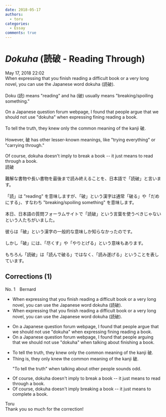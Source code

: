 ```yaml
---
date: 2018-05-17
authors:
  - toru
categories:
  - Essay
comments: true
---
```


# <strong><em>Dokuha</strong></em> (読破 - Reading Through)
<div class="date">May 17, 2018 22:02</div>
<div id="post"><div id="body_show_ori">
When expressing that you finish reading a difficult book or a very long novel, you can use the Japanese word dokuha (読破).<br/><br/>Doku (読) means "reading" and ha (破) usually means "breaking/spoiling something."<br/><br/>On a Japanese question forum webpage, I found that people argue that we should not use "dokuha" when expressing fining reading a book.<br/><br/>To tell the truth, they knew only the common meaning of the kanji 破.<br/><br/>However, 破 has other lesser-known meanings, like "trying everything" or "carrying through."<br/><br/>Of course, dokuha doesn't imply to break a book -- it just means to read through a book.
</div></div>

<!-- more -->

<div id="post_ja"><div id="body_show_mo">
読破<br/><br/>難解な書物や長い書物を最後まで読み終えることを、日本語で「読破」と言います。<br/><br/>「読」は "reading" を意味しますが、「破」という漢字は通常「破る」や「だめにする」、すなわち "breaking/spoiling something" を意味します。<br/><br/>本日、日本語の質問フォーラムサイトで「読破」という言葉を使うべきじゃないという人たちがいました。<br/><br/>彼らは「破」という漢字の一般的な意味しか知らなかったのです。<br/><br/>しかし「破」には、「尽くす」や「やりとげる」という意味もあります。<br/><br/>もちろん「読破」は「読んで破る」ではなく、「読み遂げる」ということを表しています。
</div></div>

## Corrections (1)
<div id="block"><div class="first_name"> No. 1　<span class="just_name">Bernard</span></div><div id="block2">
<ul class="correction_field">
<li class="incorrect">When expressing that you finish reading a difficult book or a very long novel, you can use the Japanese word dokuha (読破).</li>
<li class="corrected correct">
When<span class="f_red"><span class="sline"> expressing that </span></span>you finish reading a difficult book or a very long novel, you can use the Japanese word dokuha (読破).
</li>
</ul>
<ul class="correction_field">
<li class="incorrect">On a Japanese question forum webpage, I found that people argue that we should not use "dokuha" when expressing fining reading a book.</li>
<li class="corrected correct">
On a Japanese question forum <span class="f_red"><span class="sline">webpage</span></span>, I found <span class="f_red"><span class="sline">that </span></span>people <span class="f_red">arguing </span>that we should not use "dokuha" when <span class="f_red">talking about finishing</span> a book.
</li>
</ul>
<ul class="correction_field">
<li class="incorrect">To tell the truth, they knew only the common meaning of the kanji 破.</li>
<li class="corrected correct">
<span class="f_red">Thing is</span>, they <span class="f_red"><span class="f_red">only </span>knew</span> the common meaning of the kanji 破.
<p class="correction_comment">"To tell the truth" when talking about other people sounds odd.</p>
</li>
</ul>
<ul class="correction_field">
<li class="incorrect">Of course, dokuha doesn't imply to break a book -- it just means to read through a book.</li>
<li class="corrected correct">
Of course, dokuha doesn't imply <span class="f_red">breaking </span>a book -- it just means to <span class="f_red">complete </span>a book.
</li>
</ul>
</div><div class="name"><span class="just_name">Toru</span><br>
Thank you so much for the correction! 
</div>
</div>
